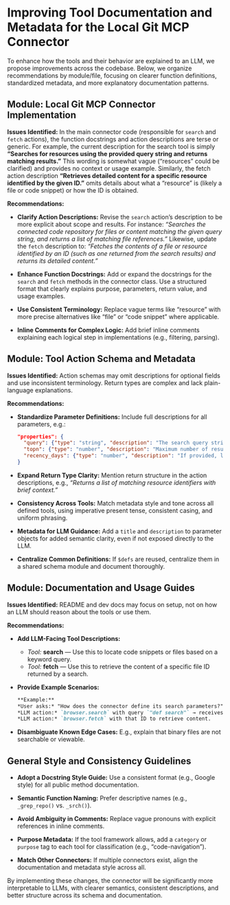 # Improving Tool Documentation and Metadata for the Local Git MCP Connector

To enhance how the tools and their behavior are explained to an LLM, we propose improvements across the codebase. Below, we organize recommendations by module/file, focusing on clearer function definitions, standardized metadata, and more explanatory documentation patterns.

## Module: **Local Git MCP Connector Implementation**

**Issues Identified:** In the main connector code (responsible for `search` and `fetch` actions), the function docstrings and action descriptions are terse or generic. For example, the current description for the search tool is simply **“Searches for resources using the provided query string and returns matching results.”** This wording is somewhat vague (“resources” could be clarified) and provides no context or usage example. Similarly, the fetch action description **“Retrieves detailed content for a specific resource identified by the given ID.”** omits details about what a “resource” is (likely a file or code snippet) or how the ID is obtained.

**Recommendations:**

* **Clarify Action Descriptions:** Revise the `search` action’s description to be more explicit about scope and results. For instance: *“Searches the connected code repository for files or content matching the given query string, and returns a list of matching file references.”* Likewise, update the `fetch` description to: *“Fetches the contents of a file or resource identified by an ID (such as one returned from the search results) and returns its detailed content.”*

* **Enhance Function Docstrings:** Add or expand the docstrings for the `search` and `fetch` methods in the connector class. Use a structured format that clearly explains purpose, parameters, return value, and usage examples.

* **Use Consistent Terminology:** Replace vague terms like “resource” with more precise alternatives like “file” or “code snippet” where applicable.

* **Inline Comments for Complex Logic:** Add brief inline comments explaining each logical step in implementations (e.g., filtering, parsing).

## Module: **Tool Action Schema and Metadata**

**Issues Identified:** Action schemas may omit descriptions for optional fields and use inconsistent terminology. Return types are complex and lack plain-language explanations.

**Recommendations:**

* **Standardize Parameter Definitions:** Include full descriptions for all parameters, e.g.:

  ```json
  "properties": {
    "query": {"type": "string", "description": "The search query string (keywords or code to find)"},
    "topn": {"type": "number", "description": "Maximum number of results to return (default 10)", "default": 10},
    "recency_days": {"type": "number", "description": "If provided, limit search to content updated in the last N days"}
  }
  ```

* **Expand Return Type Clarity:** Mention return structure in the action descriptions, e.g., *“Returns a list of matching resource identifiers with brief context.”*

* **Consistency Across Tools:** Match metadata style and tone across all defined tools, using imperative present tense, consistent casing, and uniform phrasing.

* **Metadata for LLM Guidance:** Add a `title` and `description` to parameter objects for added semantic clarity, even if not exposed directly to the LLM.

* **Centralize Common Definitions:** If `$defs` are reused, centralize them in a shared schema module and document thoroughly.

## Module: **Documentation and Usage Guides**

**Issues Identified:** README and dev docs may focus on setup, not on how an LLM should reason about the tools or use them.

**Recommendations:**

* **Add LLM-Facing Tool Descriptions:**

  * *Tool:* **search** — Use this to locate code snippets or files based on a keyword query.
  * *Tool:* **fetch** — Use this to retrieve the content of a specific file ID returned by a search.

* **Provide Example Scenarios:**

  ```markdown
  **Example:**  
  *User asks:* "How does the connector define its search parameters?"  
  *LLM action:* `browser.search` with query `"def search"` → receives file ID  
  *LLM action:* `browser.fetch` with that ID to retrieve content.
  ```

* **Disambiguate Known Edge Cases:** E.g., explain that binary files are not searchable or viewable.

## **General Style and Consistency Guidelines**

* **Adopt a Docstring Style Guide:** Use a consistent format (e.g., Google style) for all public method documentation.

* **Semantic Function Naming:** Prefer descriptive names (e.g., `_grep_repo()` vs. `_srch()`).

* **Avoid Ambiguity in Comments:** Replace vague pronouns with explicit references in inline comments.

* **Purpose Metadata:** If the tool framework allows, add a `category` or `purpose` tag to each tool for classification (e.g., “code-navigation”).

* **Match Other Connectors:** If multiple connectors exist, align the documentation and metadata style across all.

By implementing these changes, the connector will be significantly more interpretable to LLMs, with clearer semantics, consistent descriptions, and better structure across its schema and documentation.

